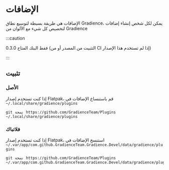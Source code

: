 # الإضافات

الإضافات هي طريقة بسيطة لتوسيع نطاق Gradience، يمكن لكل شخص إنشاء إضافات لتخصيص كل شيء مع الألوان من Gradience

:::caution

فقط البنك المتاح 0.3.0 (التثبيت من المصدر أو من CI إذا لم تستخدم هذا الإصدار)

:::


## تثبيت

### الأصل

إذا كنت تستخدم إصدار Flatpak، قم باستنساخ الإضافات في `~/.local/share/gradience/plugins`

```shell
git نسخة https://github.com/GradienceTeam/Plugins ~/.local/share/gradience/plugins
```


### فلاتباك

إذا كنت تستخدم إصدار Flatpak، استنسخ الإضافات في `~/.var/app/com.github.GradienceTeam.Gradience.Devel/data/gradience/plugins`

```shell
git نسخة https://github.com/GradienceTeam/Plugins ~/.var/app/com.github.GradienceTeam.Gradience.Devel/data/gradience/plugins
```
